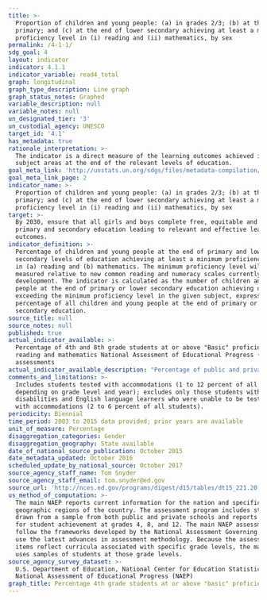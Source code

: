 ```yaml
---
title: >-
  Proportion of children and young people: (a) in grades 2/3; (b) at the end of
  primary; and (c) at the end of lower secondary achieving at least a minimum
  proficiency level in (i) reading and (ii) mathematics, by sex
permalink: /4-1-1/
sdg_goal: 4
layout: indicator
indicator: 4.1.1
indicator_variable: read4_total
graph: longitudinal
graph_type_description: Line graph
graph_status_notes: Graphed
variable_description: null
variable_notes: null
un_designated_tier: '3'
un_custodial_agency: UNESCO
target_id: '4.1'
has_metadata: true
rationale_interpretation: >-
  The indicator is a direct measure of the learning outcomes achieved in the two
  subject areas at the end of the relevant levels of education.
goal_meta_link: 'http://unstats.un.org/sdgs/files/metadata-compilation/Metadata-Goal-4.pdf'
goal_meta_link_page: 2
indicator_name: >-
  Proportion of children and young people: (a) in grades 2/3; (b) at the end of
  primary; and (c) at the end of lower secondary achieving at least a minimum
  proficiency level in (i) reading and (ii) mathematics, by sex
target: >-
  By 2030, ensure that all girls and boys complete free, equitable and quality
  primary and secondary education leading to relevant and effective learning
  outcomes.
indicator_definition: >-
  Percentage of children and young people at the end of primary and lower
  secondary levels of education achieving at least a minimum proficiency level
  in (a) reading and (b) mathematics. The minimum proficiency level will be
  measured relative to new common reading and numeracy scales currently in
  development. The indicator is calculated as the number of children and young
  people at the end of primary or lower secondary education achieving or
  exceeding the minimum proficiency level in the given subject, expressed as a
  percentage of all children and young people at the end of primary or lower
  secondary education.
source_title: null
source_notes: null
published: true
actual_indicator_available: >-
  Percentage of 4th and 8th grade students at or above "Basic" proficiency in
  reading and mathematics National Assessment of Educational Progress (NAEP)
  assessments 
actual_indicator_available_description: "Percentage of public and private 4th and 8th grade students at or above \"Basic\" proficiency in reading and mathematics National Assessment of Educational Progress (NAEP) assessments. Variable name Label read4_total\t    Reading grade 4, total read4_male Reading, grade 4, male read4_female\tReading, grade 4, female read8_total Reading grade 8, total read8_male\t    Reading, grade 8, male read8_female\tReading, grade 8, female math4_total\t  Mathematics grade 4, total math4_male Mathematics, grade 4, male math4_female\tMathematics, grade 4, female math8_total Mathematics grade 8, total math8_male Mathematics, grade 8, male math8_female Mathematics, grade 8, female"
comments_and_limitations: >-
  Includes students tested with accommodations (1 to 12 percent of all students,
  depending on grade level and year); excludes only those students with
  disabilities and English language learners who were unable to be tested even
  with accommodations (2 to 6 percent of all students).
periodicity: Biennial
time_period: 2003 to 2015 data provided; prior years are available
unit_of_measure: Percentage
disaggregation_categories: Gender
disaggregation_geography: State available
date_of_national_source_publication: October 2015
date_metadata_updated: October 2016
scheduled_update_by_national_source: October 2017
source_agency_staff_name: Tom Snyder
source_agency_staff_email: tom.snyder@ed.gov
source_url: 'http://nces.ed.gov/programs/digest/d15/tables/dt15_221.20.asp?current=yes'
us_method_of_computation: >-
  The main NAEP reports current information for the nation and specific
  geographic regions of the country. The assessment program includes students
  drawn from a sample from both public and private schools and reports results
  for student achievement at grades 4, 8, and 12. The main NAEP assessments
  follow the frameworks developed by the National Assessment Governing Board and
  use the latest advances in assessment methodology. Because the assessment
  items reflect curricula associated with specific grade levels, the main NAEP
  uses samples of students at those grade levels.
source_agency_survey_dataset: >-
  U.S. Department of Education, National Center for Education Statistics,
  National Assessment of Educational Progress (NAEP)
graph_title: Percentage 4th grade students at or above "basic" proficiency in reading
---
```

